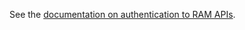 
See the [documentation on authentication to RAM APIs](https://partners-intl.aliyun.com/help/doc-detail/102666.htm).
